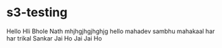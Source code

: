 # s3-testing
Hello
HIi
Bhole Nath
mhjhgjhgjhghjg
hello
mahadev
sambhu
mahakaal
har har
trikal
Sankar
Jai  Ho
Jai Jai Ho
